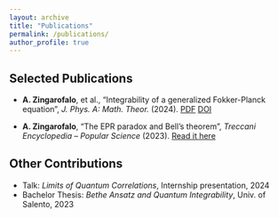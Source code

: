 ```yaml
---
layout: archive
title: "Publications"
permalink: /publications/
author_profile: true
---
```


## Selected Publications

- **A. Zingarofalo**, et al., “Integrability of a generalized Fokker-Planck equation”, *J. Phys. A: Math. Theor.* (2024). [PDF](link_to_pdf) [DOI](link_to_doi)

- **A. Zingarofalo**, “The EPR paradox and Bell’s theorem”, *Treccani Encyclopedia – Popular Science* (2023). [Read it here](link_to_article)

## Other Contributions

- Talk: *Limits of Quantum Correlations*, Internship presentation, 2024
- Bachelor Thesis: *Bethe Ansatz and Quantum Integrability*, Univ. of Salento, 2023